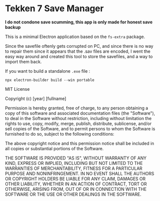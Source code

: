 # Tekken 7 Save Manager
**I do not condone save scumming, this app is only made for honest save backup**

This is a minimal Electron application based on the  `fs-extra` package.

Since the savefile oftenly gets corrupted on PC, and since there is no way to repair them since it appears that the .sav files are encoded,
I went the easy way around and created this tool to store the savefiles, and a way to import them back.

If you want to build a standalone `.exe` file :

`npx electron-builder build --win portable`

MIT License

Copyright (c) [year] [fullname]

Permission is hereby granted, free of charge, to any person obtaining a copy
of this software and associated documentation files (the "Software"), to deal
in the Software without restriction, including without limitation the rights
to use, copy, modify, merge, publish, distribute, sublicense, and/or sell
copies of the Software, and to permit persons to whom the Software is
furnished to do so, subject to the following conditions:

The above copyright notice and this permission notice shall be included in all
copies or substantial portions of the Software.

THE SOFTWARE IS PROVIDED "AS IS", WITHOUT WARRANTY OF ANY KIND, EXPRESS OR
IMPLIED, INCLUDING BUT NOT LIMITED TO THE WARRANTIES OF MERCHANTABILITY,
FITNESS FOR A PARTICULAR PURPOSE AND NONINFRINGEMENT. IN NO EVENT SHALL THE
AUTHORS OR COPYRIGHT HOLDERS BE LIABLE FOR ANY CLAIM, DAMAGES OR OTHER
LIABILITY, WHETHER IN AN ACTION OF CONTRACT, TORT OR OTHERWISE, ARISING FROM,
OUT OF OR IN CONNECTION WITH THE SOFTWARE OR THE USE OR OTHER DEALINGS IN THE
SOFTWARE.
